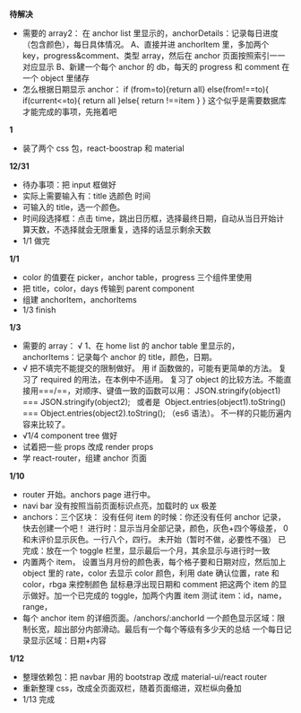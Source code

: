 **待解决**

- 需要的 array2：
  在 anchor list 里显示的，anchorDetails：记录每日进度（包含颜色），每日具体情况。
  A、直接并进 anchorItem 里，多加两个 key，progress&comment、类型 array，然后在 anchor 页面按照索引一一对应显示
  B、新建一个每个 anchor 的 db，每天的 progress 和 comment 在一个 object 里储存
- 怎么根据日期显示 anchor：
  if (from=to){return all}
  else(from!==to){
  if(current<=to){
  return all
  }else{
  return !==item
  }
  }
  这个似乎是需要数据库才能完成的事项，先拖着吧

**1**

- 装了两个 css 包，react-boostrap 和 material

**12/31**

- 待办事项：把 input 框做好
- 实际上需要输入有：title 选颜色 时间
- 可输入的 title，选一个颜色。
- 时间段选择框：点击 time，跳出日历框，选择最终日期，自动从当日开始计算天数，不选择就会无限重复，选择的话显示剩余天数
- 1/1 做完

**1/1**

- color 的值要在 picker，anchor table，progress 三个组件里使用
- 把 title，color，days 传输到 parent component
- 组建 anchorItem，anchorItems
- 1/3 finish

**1/3**

- 需要的 array：
  √ 1、在 home list 的 anchor table 里显示的，anchorItems：记录每个 anchor 的 title，颜色，日期。
- √ 把不填完不能提交的限制做好。
  用 if 函数做的，可能有更简单的方法。
  复习了 required 的用法，在本例中不适用。
  复习了 object 的比较方法。不能直接用===/==，对顺序、键值一致的函数可以用：
  JSON.stringify(object1) === JSON.stringify(object2);  
  或者是  Object.entries(object1).toString() === Object.entries(object2).toString(); （es6 语法）。
  不一样的只能历遍内容来比较了。
- √1/4 component tree 做好
- 试着把一些 props 改成 render props
- 学 react-router，组建 anchor 页面

**1/10**

- router 开始。anchors page 进行中。
- navi bar 没有按照当前页面标识点亮，加载时的 ux 极差
- anchors：三个区块：
  没有任何 item 的时候：你还没有任何 anchor 记录，快去创建一个吧！
  进行时：显示当月全部记录，颜色，灰色+四个等级差， 0 和未评价显示灰色。一行八个，四行。
  未开始（暂时不做，必要性不强）
  已完成：放在一个 toggle 栏里，显示最后一个月，其余显示与进行时一致
- 内置两个 item，
  设置当月月份的颜色表，每个格子要和日期对应，然后加上 object 里的 rate，color 去显示 color
  颜色，利用 date 确认位置，rate 和 color，rbga 来控制颜色
  鼠标悬浮出现日期和 comment
  把这两个 item 的显示做好。加一个已完成的 toggle，加两个内置 item 测试
  item：id，name，range，
- 每个 anchor item 的详细页面。/anchors/:anchorId
  一个颜色显示区域：限制长宽，超出部分内部滑动。最后有一个每个等级有多少天的总结
  一个每日记录显示区域：日期+内容

**1/12**

- 整理依赖包：把 navbar 用的 bootstrap 改成 material-ui/react router
- 重新整理 css，改成全页面双栏，随着页面缩进，双栏纵向叠加
- 1/13 完成
